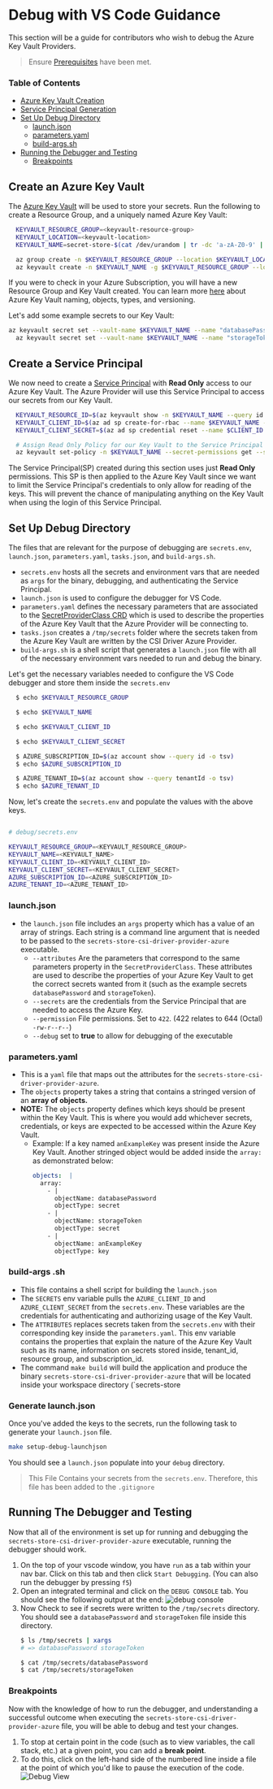# Debug with VS Code Guidance
This section will be a guide for contributors who wish to debug the Azure Key Vault Providers.
> Ensure [Prerequisites](/docs/contributing.md#prerequisites) have been met.

### Table of Contents
- [Azure Key Vault Creation](#azure-key-vault-creation)
- [Service Principal Generation](#service-principal-generation)
- [Set Up Debug Directory](#set-up-debug-directory)
  - [launch.json](#launch.json)
  - [parameters.yaml](#parameters.yaml)
  - [build-args.sh](#build-args)
- [Running the Debugger and Testing](#running-the-debugger-and-testing)
  - [Breakpoints](#breakpoints)


## Create an Azure Key Vault

The [Azure Key Vault](https://docs.microsoft.com/azure/key-vault/) will be used to store your secrets. Run the following to create a Resource Group, and a uniquely named Azure Key Vault:

```bash
  KEYVAULT_RESOURCE_GROUP=<keyvault-resource-group>
  KEYVAULT_LOCATION=<keyvault-location>
  KEYVAULT_NAME=secret-store-$(cat /dev/urandom | tr -dc 'a-zA-Z0-9' | fold -w 10 | head -n 1)

  az group create -n $KEYVAULT_RESOURCE_GROUP --location $KEYVAULT_LOCATION
  az keyvault create -n $KEYVAULT_NAME -g $KEYVAULT_RESOURCE_GROUP --location $KEYVAULT_LOCATION
```
 If you were to check in your Azure Subscription, you will have a new Resource Group and Key Vault created. You can learn more [here](https://docs.microsoft.com/azure/key-vault/about-keys-secrets-and-certificates#objects-identifiers-and-versioning) about Azure Key Vault naming, objects, types, and versioning.

Let's add some example secrets to our Key Vault:

```bash
az keyvault secret set --vault-name $KEYVAULT_NAME --name "databasePassword" --value $(cat /dev/urandom | tr -dc 'a-zA-Z0-9' | fold -w 40 | head -n 1)
  az keyvault secret set --vault-name $KEYVAULT_NAME --name "storageToken" --value $(cat /dev/urandom | tr -dc 'a-zA-Z0-9' | fold -w 40 | head -n 1)
```

## Create a Service Principal

We now need to create a [Service Principal](https://docs.microsoft.com/en-us/azure/active-directory/develop/app-objects-and-service-principals#service-principal-object) with **Read Only** access to our Azure Key Vault. The Azure Provider will use this Service Principal to access our secrets from our Key Vault.

```bash
  KEYVAULT_RESOURCE_ID=$(az keyvault show -n $KEYVAULT_NAME --query id -o tsv)
  KEYVAULT_CLIENT_ID=$(az ad sp create-for-rbac --name $KEYVAULT_NAME --role Reader --scopes $KEYVAULT_RESOURCE_ID --query appId -o tsv)
  KEYVAULT_CLIENT_SECRET=$(az ad sp credential reset --name $CLIENT_ID --credential-description "APClientSecret" --query password -o tsv)

  # Assign Read Only Policy for our Key Vault to the Service Principal
  az keyvault set-policy -n $KEYVAULT_NAME --secret-permissions get --spn $CLIENT_ID
```
The Service Principal(SP) created during this section uses just **Read Only** permissions. This SP is then applied to the Azure Key Vault since we want to limit the Service Principal's credentials to only allow for reading of the keys. This will prevent the chance of manipulating anything on the Key Vault when using the login of this Service Principal.

## Set Up Debug Directory

The files that are relevant for the purpose of debugging are `secrets.env`, `launch.json`, `parameters.yaml`, `tasks.json`, and `build-args.sh`.

- `secrets.env` hosts all the secrets and environment vars that are needed as `args` for the binary, debugging, and authenticating the Service Principal.
- `launch.json` is used to configure the debugger for VS Code.
- `parameters.yaml` defines the necessary parameters that are associated to the [SecretProviderClass CRD](/examples/v1alpha1_secretproviderclass.yaml) which is used to describe the properties of the Azure Key Vault that the Azure Provider will be connecting to.
- `tasks.json` creates a `/tmp/secrets` folder where the secrets taken from the Azure Key Vault are written by the CSI Driver Azure Provider.
- `build-args.sh` is a shell script that generates a `launch.json` file with all of the necessary environment vars needed to run and debug the binary.


Let's get the necessary variables needed to configure the VS Code debugger and store them inside the `secrets.env`
```bash
  $ echo $KEYVAULT_RESOURCE_GROUP

  $ echo $KEYVAULT_NAME

  $ echo $KEYVAULT_CLIENT_ID

  $ echo $KEYVAULT_CLIENT_SECRET

  $ AZURE_SUBSCRIPTION_ID=$(az account show --query id -o tsv)
  $ echo $AZURE_SUBSCRIPTION_ID

  $ AZURE_TENANT_ID=$(az account show --query tenantId -o tsv)
  $ echo $AZURE_TENANT_ID
```

Now, let's create the `secrets.env` and populate the values with the above keys.
```bash

# debug/secrets.env

KEYVAULT_RESOURCE_GROUP=<KEYVAULT_RESOURCE_GROUP>
KEYVAULT_NAME=<KEYVAULT_NAME>
KEYVAULT_CLIENT_ID=<KEYVAULT_CLIENT_ID>
KEYVAULT_CLIENT_SECRET=<KEYVAULT_CLIENT_SECRET>
AZURE_SUBSCRIPTION_ID=<AZURE_SUBSCRIPTION_ID>
AZURE_TENANT_ID=<AZURE_TENANT_ID>
```

### launch.json

  - the `launch.json` file includes an `args` property which has a value of an array of strings. Each string is a command line argument that is needed to be passed to the `secrets-store-csi-driver-provider-azure` executable.
      - `--attributes` Are the parameters that correspond to the same parameters property in the `SecretProviderClass`. These attributes are used to describe the properties of your Azure Key Vault to get the correct secrets wanted from it (such as the example secrets  `databasePassword` and `storageToken`).
      - `--secrets` are the credentials from the Service Principal that are needed to access the Azure Key.
      - `--permission` File permissions. Set to `422`. (422 relates to 644 (Octal) `-rw-r--r--`)
      - `--debug` set to **true** to allow for debugging of the executable

### parameters.yaml

  - This is a `yaml` file that maps out the attributes for the `secrets-store-csi-driver-provider-azure`.
  - The `objects` property takes a string that contains a stringed version of an **array of objects.**
  - **NOTE:** The `objects` property defines which keys should be present within the Key Vault. This is where you would add whichever secrets, credentials, or keys are expected to be accessed within the Azure Key Vault.
      - Example: If a key named `anExampleKey` was present inside the Azure Key Vault. Another stringed object would be  added inside the `array:` as demonstrated below:
          ```yaml
          objects:  |
            array:
              - |
                objectName: databasePassword
                objectType: secret
              - |
                objectName: storageToken
                objectType: secret
              - |
                objectName: anExampleKey
                objectType: key
          ```

### build-args .sh

- This file contains a shell script for building the `launch.json`
- The `SECRETS` env variable pulls the `AZURE_CLIENT_ID` and `AZURE_CLIENT_SECRET` from the `secrets.env`. These variables are the credentials for authenticating and authorizing usage of the Key Vault.
- The `ATTRIBUTES` replaces secrets taken from the `secrets.env` with their corresponding key inside the `parameters.yaml`. This env variable contains the properties that explain the nature of the Azure Key Vault such as its name, information on secrets stored inside, tenant_id, resource group, and subscription_id.
- The command `make build` will build the application and produce the binary `secrets-store-csi-driver-provider-azure` that will be located inside your workspace directory (`secrets-store


### Generate launch.json
Once you've added the keys to the secrets, run the following task to generate your `launch.json` file.
  ```bash
  make setup-debug-launchjson
  ```
  You should see a `launch.json` populate into your `debug` directory.

  >This File Contains your secrets from the `secrets.env`. Therefore, this file has been added to the `.gitignore`

## Running The Debugger and Testing

Now that all of the environment is set up for running and debugging the `secrets-store-csi-driver-provider-azure` executable, running the debugger should work.

1. On the top of your vscode window, you have `run` as a tab within your nav bar.  Click  on this tab and then click `Start Debugging`. (You can also run the debugger by pressing `f5`)
2. Open an integrated terminal and click on the `DEBUG CONSOLE` tab. You should see the following output at the end:
  ![debug console](/docs/images/debug_console.png)
4. Now Check to see if secrets were written to the `/tmp/secrets` directory. You should see a `databasePassword` and `storageToken` file inside this directory.
    ```bash
    $ ls /tmp/secrets | xargs
    # => databasePassword storageToken

    $ cat /tmp/secrets/databasePassword
    $ cat /tmp/secrets/storageToken
    ```
### Breakpoints
Now with the knowledge of how to run the debugger, and understanding a successful outcome when executing the `secrets-store-csi-driver-provider-azure` file, you will be able to debug and test your changes.
1. To stop at certain point in the code (such as to view variables, the call stack, etc.) at a given point, you can add a **break point**.
2.  To do this, click on the left-hand side of the numbered line inside a file at the point of which you'd like to pause the execution of the code.
  ![Debug View](/docs/images/debug-view.PNG)

